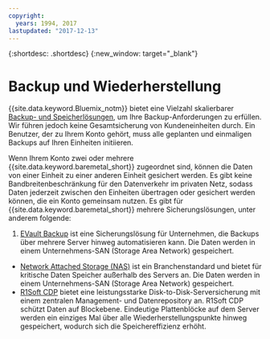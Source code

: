 ```yaml
---
copyright:
  years: 1994, 2017
lastupdated: "2017-12-13"
---
```


{:shortdesc: .shortdesc}
{:new_window: target="_blank"}


# Backup und Wiederherstellung

{{site.data.keyword.Bluemix_notm}} bietet eine Vielzahl skalierbarer [Backup- und Speicherlösungen](https://www.softlayer.com/cloud-storage), um Ihre Backup-Anforderungen zu erfüllen. Wir führen jedoch keine Gesamtsicherung von Kundeneinheiten durch. Ein Benutzer, der zu Ihrem Konto gehört, muss alle geplanten und einmaligen Backups auf Ihren Einheiten initiieren.

Wenn Ihrem Konto zwei oder mehrere {{site.data.keyword.baremetal_short}} zugeordnet sind, können die Daten von einer Einheit zu einer anderen Einheit gesichert werden. Es gibt keine Bandbreitenbeschränkung für den Datenverkehr im privaten Netz, sodass Daten jederzeit zwischen den Einheiten übertragen oder gesichert werden können, die ein Konto gemeinsam nutzen.
Es gibt für {{site.data.keyword.baremetal_short}} mehrere Sicherungslösungen, unter anderem folgende:

1. [EVault Backup](../infrastructure/backup/index.html) ist eine Sicherungslösung für Unternehmen, die Backups über mehrere Server hinweg automatisieren kann. Die Daten werden in einem Unternehmens-SAN (Storage Area Network) gespeichert.
* [Network Attached Storage (NAS)](../infrastructure/network-attached-storage/nas.html) ist ein Branchenstandard und bietet für kritische Daten Speicher außerhalb des Servers an. Die Daten werden in einem Unternehmens-SAN (Storage Area Network) gespeichert.
* [R1Soft CDP](../infrastructure/backup/r1soft.html) bietet eine leistungsstarke Disk-to-Disk-Serversicherung mit einem zentralen Management- und Datenrepository an. R1Soft CDP schützt Daten auf Blockebene. Eindeutige Plattenblöcke auf dem Server werden ein einziges Mal über alle Wiederherstellungspunkte hinweg gespeichert, wodurch sich die Speichereffizienz erhöht.
